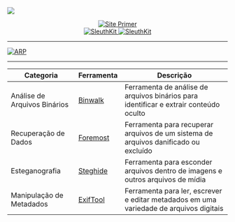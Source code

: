 <img src="https://techyrick.com/wp-content/uploads/2023/11/nicenetcat-picoCTF.webp">

<div align="center">
  <p align="center">
  <a href="https://primer.picoctf.com/#_introduction">
    <img src="https://img.shields.io/badge/Study%20By%20Site-Primer-blue" alt="Site Primer">
  </a>
  <!-- </p> -->
  <br>
  <a href="http://wiki.sleuthkit.org/index.php?title=The_Sleuth_Kit_commands">
    <img src="https://img.shields.io/badge/Forensics%20Site-The%20Sleuth%20Kit-blue" alt="SleuthKit">
  </a>
  <a href="https://exiftool.org/exiftool_pod.html">
    <img src="https://img.shields.io/badge/Forensics%20Site-ExiftoolKit-blue" alt="SleuthKit">
  </a>
</div>

<hr>
<a href="https://primer.picoctf.com/#_introduction">
    <img src="https://www.ccna.network/wp-content/uploads/2020/12/Funcoes-ARP.gif" alt="ARP">
  </a>
<hr>


| Categoria     | Ferramenta  | Descrição                                                                  |
|---------------|-------------|----------------------------------------------------------------------------|
| Análise de Arquivos Binários | [Binwalk](https://github.com/ReFirmLabs/binwalk) | Ferramenta de análise de arquivos binários para identificar e extrair conteúdo oculto |
| Recuperação de Dados | [Foremost](https://github.com/korczis/foremost) | Ferramenta para recuperar arquivos de um sistema de arquivos danificado ou excluído |
| Esteganografia | [Steghide](http://steghide.sourceforge.net/) | Ferramenta para esconder arquivos dentro de imagens e outros arquivos de mídia |
| Manipulação de Metadados | [ExifTool](https://exiftool.org/) | Ferramenta para ler, escrever e editar metadados em uma variedade de arquivos digitais |
